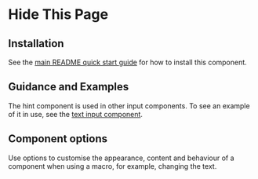 # Hide This Page

## Installation

See the [main README quick start guide](https://github.com/alphagov/govuk-frontend#quick-start) for how to install this component.

## Guidance and Examples

The hint component is used in other input components. To see an example of it in use, see the [text input component](https://design-system.service.gov.uk/components/hide-this-page).

## Component options

Use options to customise the appearance, content and behaviour of a component when using a macro, for example, changing the text.
